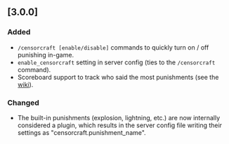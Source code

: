 ## [3.0.0]

### Added

- `/censorcraft [enable/disable]` commands to quickly turn on / off punishing in-game.
- `enable_censorcraft` setting in server config (ties to the `/censorcraft` command).
- Scoreboard support to track who said the most punishments (see the [wiki](https://github.com/FreshSupaSulley/CensorCraft/wiki/server-setup#scoreboard)).

### Changed

- The built-in punishments (explosion, lightning, etc.) are now internally considered a plugin, which results in the
  server config file writing their settings as "censorcraft.punishment_name". 
